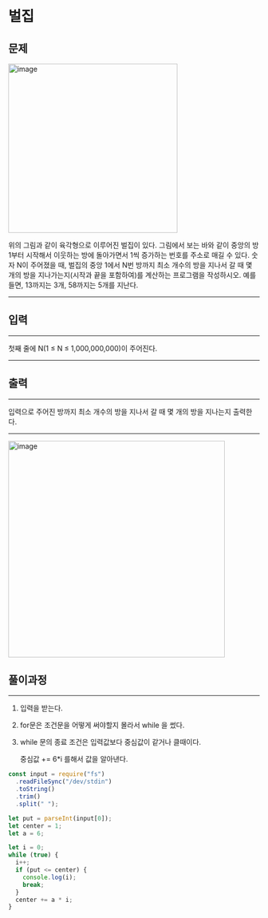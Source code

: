 # 벌집

## 문제

<img width="339" alt="image" src="https://user-images.githubusercontent.com/82592845/166928207-bf3a24e7-74bd-4b86-9688-75db697c87bf.png">

위의 그림과 같이 육각형으로 이루어진 벌집이 있다. 그림에서 보는 바와 같이 중앙의 방 1부터 시작해서 이웃하는 방에 돌아가면서 1씩 증가하는 번호를 주소로 매길 수 있다. 숫자 N이 주어졌을 때, 벌집의 중앙 1에서 N번 방까지 최소 개수의 방을 지나서 갈 때 몇 개의 방을 지나가는지(시작과 끝을 포함하여)를 계산하는 프로그램을 작성하시오. 예를 들면, 13까지는 3개, 58까지는 5개를 지난다.

---

## 입력

---

첫째 줄에 N(1 ≤ N ≤ 1,000,000,000)이 주어진다.

---

## 출력

---

입력으로 주어진 방까지 최소 개수의 방을 지나서 갈 때 몇 개의 방을 지나는지 출력한다.

---

<img width="434" alt="image" src="https://user-images.githubusercontent.com/82592845/166928233-d7d403ed-9ff4-4eb8-b836-b1bbf1bddef1.png">

## 풀이과정

---

1. 입력을 받는다.
2. for문은 조건문을 어떻게 써야할지 몰라서 while 을 썼다.
3. while 문의 종료 조건은 입력값보다 중심값이 같거나 클때이다.

   중심값 += 6\*i 를해서 값을 알아낸다.

```jsx
const input = require("fs")
  .readFileSync("/dev/stdin")
  .toString()
  .trim()
  .split(" ");

let put = parseInt(input[0]);
let center = 1;
let a = 6;

let i = 0;
while (true) {
  i++;
  if (put <= center) {
    console.log(i);
    break;
  }
  center += a * i;
}
```

